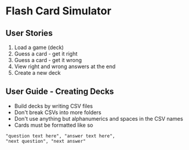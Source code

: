 # Flash Card Simulator

## User Stories
1. Load a game (deck)
1. Guess a card - get it right
1. Guess a card - get it wrong
1. View right and wrong answers at the end
1. Create a new deck

## User Guide - Creating Decks
* Build decks by writing CSV files
* Don't break CSVs into more folders
* Don't use anything but alphanumerics and spaces in the CSV names
* Cards must be formatted like so

```CSV
"question text here", "answer text here",
"next question", "next answer"
```
